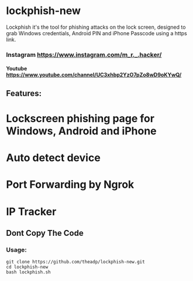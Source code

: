 # lockphish-new
Lockphish it's the tool  for phishing attacks on the lock screen, designed to grab Windows credentials, Android PIN and iPhone Passcode using a https link.
### Instagram https://www.instagram.com/m_r._.hacker/
#### Youtube https://www.youtube.com/channel/UC3xhbp2YzO7pZo8wD9oKYwQ/ 
## Features:
# Lockscreen phishing page for Windows, Android and iPhone
# Auto detect device
# Port Forwarding by Ngrok
# IP Tracker
## Dont Copy The Code 
### Usage:
```
git clone https://github.com/theadp/lockphish-new.git
cd lockphish-new
bash lockphish.sh
```
